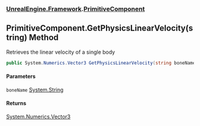 ### [UnrealEngine.Framework](./UnrealEngine-Framework.md 'UnrealEngine.Framework').[PrimitiveComponent](./PrimitiveComponent.md 'UnrealEngine.Framework.PrimitiveComponent')
## PrimitiveComponent.GetPhysicsLinearVelocity(string) Method
Retrieves the linear velocity of a single body  
```csharp
public System.Numerics.Vector3 GetPhysicsLinearVelocity(string boneName=null);
```
#### Parameters
<a name='UnrealEngine-Framework-PrimitiveComponent-GetPhysicsLinearVelocity(string)-boneName'></a>
`boneName` [System.String](https://docs.microsoft.com/en-us/dotnet/api/System.String 'System.String')  
  
#### Returns
[System.Numerics.Vector3](https://docs.microsoft.com/en-us/dotnet/api/System.Numerics.Vector3 'System.Numerics.Vector3')  
